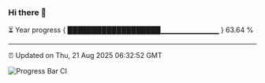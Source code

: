 ### Hi there 👋

⏳ Year progress { ███████████████████▁▁▁▁▁▁▁▁▁▁▁ } 63.64 %

---

⏰ Updated on Thu, 21 Aug 2025 06:32:52 GMT

![Progress Bar CI](https://github.com/liununu/liununu/workflows/Progress%20Bar%20CI/badge.svg)

